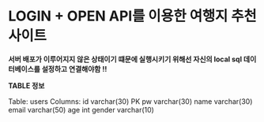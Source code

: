 # LOGIN + OPEN API를 이용한 여행지 추천 사이트

**서버 배포가 이루어지지 않은 상태이기 떄문에 실행시키기 위해선 자신의 local sql 데이터베이스를 설정하고 연결해야함 !!**

**TABLE 정보**

Table: users
Columns:
  id varchar(30) PK 
  pw varchar(30) 
  name varchar(30) 
  email varchar(50) 
  age int 
  gender varchar(10)


